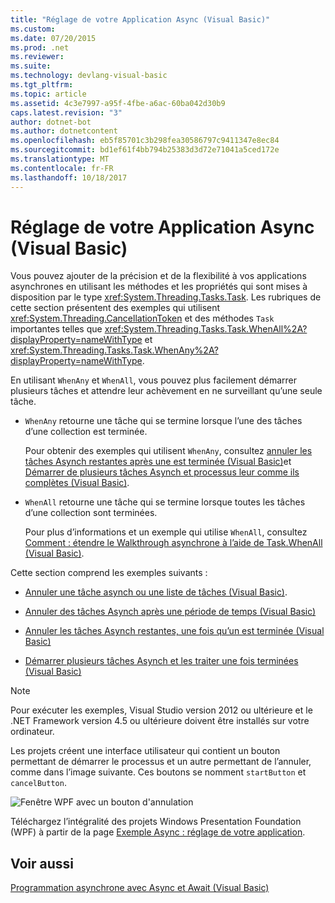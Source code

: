 ```yaml
---
title: "Réglage de votre Application Async (Visual Basic)"
ms.custom: 
ms.date: 07/20/2015
ms.prod: .net
ms.reviewer: 
ms.suite: 
ms.technology: devlang-visual-basic
ms.tgt_pltfrm: 
ms.topic: article
ms.assetid: 4c3e7997-a95f-4fbe-a6ac-60ba042d30b9
caps.latest.revision: "3"
author: dotnet-bot
ms.author: dotnetcontent
ms.openlocfilehash: eb5f85701c3b298fea30586797c9411347e8ec84
ms.sourcegitcommit: bd1ef61f4bb794b25383d3d72e71041a5ced172e
ms.translationtype: MT
ms.contentlocale: fr-FR
ms.lasthandoff: 10/18/2017
---
```

# <a name="fine-tuning-your-async-application-visual-basic"></a>Réglage de votre Application Async (Visual Basic)
Vous pouvez ajouter de la précision et de la flexibilité à vos applications asynchrones en utilisant les méthodes et les propriétés qui sont mises à disposition par le type <xref:System.Threading.Tasks.Task>. Les rubriques de cette section présentent des exemples qui utilisent <xref:System.Threading.CancellationToken> et des méthodes `Task` importantes telles que <xref:System.Threading.Tasks.Task.WhenAll%2A?displayProperty=nameWithType> et <xref:System.Threading.Tasks.Task.WhenAny%2A?displayProperty=nameWithType>.  
  
 En utilisant `WhenAny` et `WhenAll`, vous pouvez plus facilement démarrer plusieurs tâches et attendre leur achèvement en ne surveillant qu’une seule tâche.  
  
-   `WhenAny` retourne une tâche qui se termine lorsque l’une des tâches d’une collection est terminée.  
  
     Pour obtenir des exemples qui utilisent `WhenAny`, consultez [annuler les tâches Asynch restantes après une est terminée (Visual Basic)](../../../../visual-basic/programming-guide/concepts/async/cancel-remaining-async-tasks-after-one-is-complete.md)et [Démarrer de plusieurs tâches Asynch et processus leur comme ils complètes (Visual Basic)](../../../../visual-basic/programming-guide/concepts/async/start-multiple-async-tasks-and-process-them-as-they-complete.md).  
  
-   `WhenAll` retourne une tâche qui se termine lorsque toutes les tâches d’une collection sont terminées.  
  
     Pour plus d’informations et un exemple qui utilise `WhenAll`, consultez [Comment : étendre le Walkthrough asynchrone à l’aide de Task.WhenAll (Visual Basic)](../../../../visual-basic/programming-guide/concepts/async/how-to-extend-the-async-walkthrough-by-using-task-whenall.md).  
  
 Cette section comprend les exemples suivants :  
  
-   [Annuler une tâche asynch ou une liste de tâches (Visual Basic)](../../../../visual-basic/programming-guide/concepts/async/cancel-an-async-task-or-a-list-of-tasks.md).  
  
-   [Annuler des tâches Asynch après une période de temps (Visual Basic)](../../../../visual-basic/programming-guide/concepts/async/cancel-async-tasks-after-a-period-of-time.md)  
  
-   [Annuler les tâches Asynch restantes, une fois qu’un est terminée (Visual Basic)](../../../../visual-basic/programming-guide/concepts/async/cancel-remaining-async-tasks-after-one-is-complete.md)  
  
-   [Démarrer plusieurs tâches Asynch et les traiter une fois terminées (Visual Basic)](../../../../visual-basic/programming-guide/concepts/async/start-multiple-async-tasks-and-process-them-as-they-complete.md)  
  
> [!NOTE]
>  Pour exécuter les exemples, Visual Studio version 2012 ou ultérieure et le .NET Framework version 4.5 ou ultérieure doivent être installés sur votre ordinateur.  
  
 Les projets créent une interface utilisateur qui contient un bouton permettant de démarrer le processus et un autre permettant de l’annuler, comme dans l’image suivante. Ces boutons se nomment `startButton` et `cancelButton`.  
  
 ![Fenêtre WPF avec un bouton d'annulation](../../../../csharp/programming-guide/concepts/async/media/cancellation.png "Annulation")  
  
 Téléchargez l’intégralité des projets Windows Presentation Foundation (WPF) à partir de la page [Exemple Async : réglage de votre application](http://go.microsoft.com/fwlink/?LinkId=255046).  
  
## <a name="see-also"></a>Voir aussi  
 [Programmation asynchrone avec Async et Await (Visual Basic)](../../../../visual-basic/programming-guide/concepts/async/index.md)
